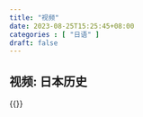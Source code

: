 ```yaml
---
title: "视频"
date: 2023-08-25T15:25:45+08:00
categories : [ "日语" ]
draft: false
---
```


## 视频: 日本历史
{{<youtube iseyXDTCOR4>}}